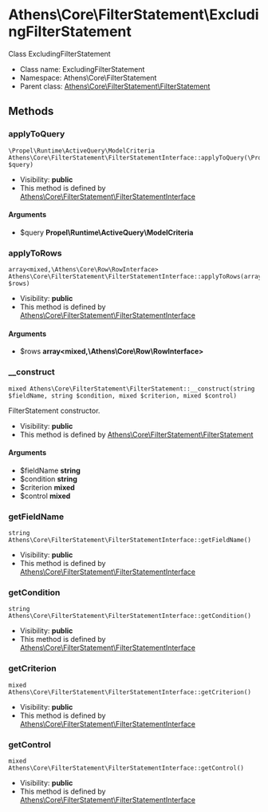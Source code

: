 Athens\Core\FilterStatement\ExcludingFilterStatement
===============

Class ExcludingFilterStatement




* Class name: ExcludingFilterStatement
* Namespace: Athens\Core\FilterStatement
* Parent class: [Athens\Core\FilterStatement\FilterStatement](Athens-Core-FilterStatement-FilterStatement.md)







Methods
-------


### applyToQuery

    \Propel\Runtime\ActiveQuery\ModelCriteria Athens\Core\FilterStatement\FilterStatementInterface::applyToQuery(\Propel\Runtime\ActiveQuery\ModelCriteria $query)





* Visibility: **public**
* This method is defined by [Athens\Core\FilterStatement\FilterStatementInterface](Athens-Core-FilterStatement-FilterStatementInterface.md)


#### Arguments
* $query **Propel\Runtime\ActiveQuery\ModelCriteria**



### applyToRows

    array<mixed,\Athens\Core\Row\RowInterface> Athens\Core\FilterStatement\FilterStatementInterface::applyToRows(array<mixed,\Athens\Core\Row\RowInterface> $rows)





* Visibility: **public**
* This method is defined by [Athens\Core\FilterStatement\FilterStatementInterface](Athens-Core-FilterStatement-FilterStatementInterface.md)


#### Arguments
* $rows **array&lt;mixed,\Athens\Core\Row\RowInterface&gt;**



### __construct

    mixed Athens\Core\FilterStatement\FilterStatement::__construct(string $fieldName, string $condition, mixed $criterion, mixed $control)

FilterStatement constructor.



* Visibility: **public**
* This method is defined by [Athens\Core\FilterStatement\FilterStatement](Athens-Core-FilterStatement-FilterStatement.md)


#### Arguments
* $fieldName **string**
* $condition **string**
* $criterion **mixed**
* $control **mixed**



### getFieldName

    string Athens\Core\FilterStatement\FilterStatementInterface::getFieldName()





* Visibility: **public**
* This method is defined by [Athens\Core\FilterStatement\FilterStatementInterface](Athens-Core-FilterStatement-FilterStatementInterface.md)




### getCondition

    string Athens\Core\FilterStatement\FilterStatementInterface::getCondition()





* Visibility: **public**
* This method is defined by [Athens\Core\FilterStatement\FilterStatementInterface](Athens-Core-FilterStatement-FilterStatementInterface.md)




### getCriterion

    mixed Athens\Core\FilterStatement\FilterStatementInterface::getCriterion()





* Visibility: **public**
* This method is defined by [Athens\Core\FilterStatement\FilterStatementInterface](Athens-Core-FilterStatement-FilterStatementInterface.md)




### getControl

    mixed Athens\Core\FilterStatement\FilterStatementInterface::getControl()





* Visibility: **public**
* This method is defined by [Athens\Core\FilterStatement\FilterStatementInterface](Athens-Core-FilterStatement-FilterStatementInterface.md)



